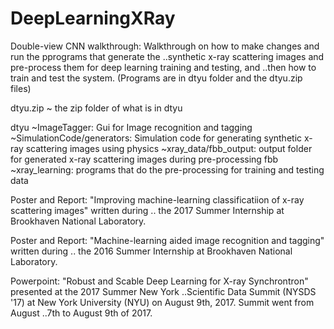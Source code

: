 # DeepLearningXRay

Double-view CNN walkthrough: Walkthrough on how to make changes and run the pprograms that generate the 
..synthetic x-ray scattering images and pre-process them for deep learning training and testing, and
..then how to train and test the system. (Programs are in dtyu folder and the dtyu.zip files)

dtyu.zip
~ the zip folder of what is in dtyu

dtyu
~ImageTagger: Gui for Image recognition and tagging
~SimulationCode/generators: Simulation code for generating synthetic x-ray scattering images using physics
~xray_data/fbb_output: output folder for generated x-ray scattering images during pre-processing fbb
~xray_learning: programs that do the pre-processing for training and testing data

Poster and Report: "Improving machine-learning classificatiion of x-ray scattering images" written during 
.. the 2017 Summer Internship at Brookhaven National Laboratory.

Poster and Report: "Machine-learning aided image recognition and tagging" written during 
.. the 2016 Summer Internship at Brookhaven National Laboratory.

Powerpoint: "Robust and Scable Deep Learning for X-ray Synchrontron" presented at the 2017 Summer New York 
..Scientific Data Summit (NYSDS '17) at New York University (NYU) on August 9th, 2017. Summit went from August 
..7th to August 9th of 2017. 
